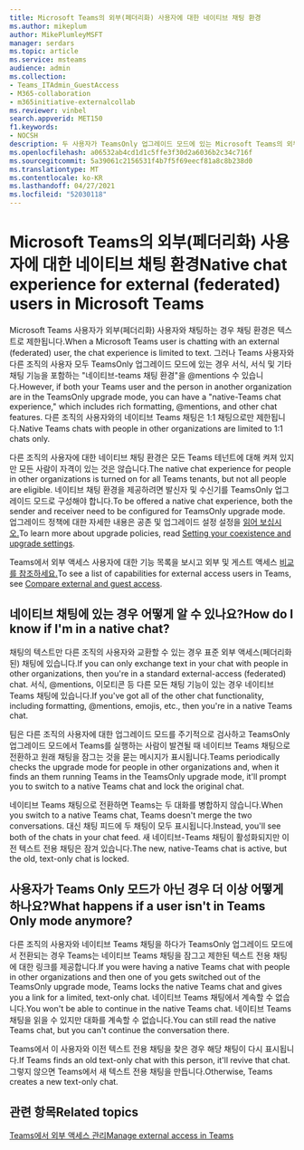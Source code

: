 ```yaml
---
title: Microsoft Teams의 외부(페더리화) 사용자에 대한 네이티브 채팅 환경
ms.author: mikeplum
author: MikePlumleyMSFT
manager: serdars
ms.topic: article
ms.service: msteams
audience: admin
ms.collection:
- Teams_ITAdmin_GuestAccess
- M365-collaboration
- m365initiative-externalcollab
ms.reviewer: vinbel
search.appverid: MET150
f1.keywords:
- NOCSH
description: 두 사용자가 TeamsOnly 업그레이드 모드에 있는 Microsoft Teams의 외부 액세스(페더리화) 사용자에 대한 네이티브 Teams 채팅 경험에 대해 자세히 알아보습니다.
ms.openlocfilehash: a06532ab4cd1d1c5ffe3f30d2a6036b2c34c716f
ms.sourcegitcommit: 5a39061c2156531f4b7f5f69eecf81a8c8b238d0
ms.translationtype: MT
ms.contentlocale: ko-KR
ms.lasthandoff: 04/27/2021
ms.locfileid: "52030118"
---
```

# <a name="native-chat-experience-for-external-federated-users-in-microsoft-teams"></a><span data-ttu-id="535ab-103">Microsoft Teams의 외부(페더리화) 사용자에 대한 네이티브 채팅 환경</span><span class="sxs-lookup"><span data-stu-id="535ab-103">Native chat experience for external (federated) users in Microsoft Teams</span></span>

<span data-ttu-id="535ab-104">Microsoft Teams 사용자가 외부(페더리화) 사용자와 채팅하는 경우 채팅 환경은 텍스트로 제한됩니다.</span><span class="sxs-lookup"><span data-stu-id="535ab-104">When a Microsoft Teams user is chatting with an external (federated) user, the chat experience is limited to text.</span></span> <span data-ttu-id="535ab-105">그러나 Teams 사용자와 다른 조직의 사용자 모두 TeamsOnly 업그레이드 모드에 있는 경우 서식, 서식 및 기타 채팅 기능을 포함하는 "네이티브-teams 채팅 환경"을 @mentions 수 있습니다.</span><span class="sxs-lookup"><span data-stu-id="535ab-105">However, if both your Teams user and the person in another organization are in the TeamsOnly upgrade mode, you can have a "native-Teams chat experience," which includes rich formatting, @mentions, and other chat features.</span></span> <span data-ttu-id="535ab-106">다른 조직의 사용자와의 네이티브 Teams 채팅은 1:1 채팅으로만 제한됩니다.</span><span class="sxs-lookup"><span data-stu-id="535ab-106">Native Teams chats with people in other organizations are limited to 1:1 chats only.</span></span>

<span data-ttu-id="535ab-107">다른 조직의 사용자에 대한 네이티브 채팅 환경은 모든 Teams 테넌트에 대해 켜져 있지만 모든 사람이 자격이 있는 것은 않습니다.</span><span class="sxs-lookup"><span data-stu-id="535ab-107">The native chat experience for people in other organizations is turned on for all Teams tenants, but not all people are eligible.</span></span> <span data-ttu-id="535ab-108">네이티브 채팅 환경을 제공하려면 발신자 및 수신기를 TeamsOnly 업그레이드 모드로 구성해야 합니다.</span><span class="sxs-lookup"><span data-stu-id="535ab-108">To be offered a native chat experience, both the sender and receiver need to be configured for TeamsOnly upgrade mode.</span></span> <span data-ttu-id="535ab-109">업그레이드 정책에 대한 자세한 내용은 공존 및 업그레이드 설정 설정을 [읽어 보십시오.](setting-your-coexistence-and-upgrade-settings.md)</span><span class="sxs-lookup"><span data-stu-id="535ab-109">To learn more about upgrade policies, read [Setting your coexistence and upgrade settings](setting-your-coexistence-and-upgrade-settings.md).</span></span>

<span data-ttu-id="535ab-110">Teams에서 외부 액세스 사용자에 대한 기능 목록을 보시고 외부 및 게스트 액세스 [비교를 참조하세요.](communicate-with-users-from-other-organizations.md#compare-external-and-guest-access)</span><span class="sxs-lookup"><span data-stu-id="535ab-110">To see a list of capabilities for external access users in Teams, see [Compare external and guest access](communicate-with-users-from-other-organizations.md#compare-external-and-guest-access).</span></span>

## <a name="how-do-i-know-if-im-in-a-native-chat"></a><span data-ttu-id="535ab-111">네이티브 채팅에 있는 경우 어떻게 알 수 있나요?</span><span class="sxs-lookup"><span data-stu-id="535ab-111">How do I know if I'm in a native chat?</span></span>

<span data-ttu-id="535ab-112">채팅의 텍스트만 다른 조직의 사용자와 교환할 수 있는 경우 표준 외부 액세스(페더리화된) 채팅에 있습니다.</span><span class="sxs-lookup"><span data-stu-id="535ab-112">If you can only exchange text in your chat with people in other organizations, then you're in a standard external-access (federated) chat.</span></span> <span data-ttu-id="535ab-113">서식, @mentions, 이모티콘 등 다른 모든 채팅 기능이 있는 경우 네이티브 Teams 채팅에 있습니다.</span><span class="sxs-lookup"><span data-stu-id="535ab-113">If you've got all of the other chat functionality, including formatting, @mentions, emojis, etc., then you're in a native Teams chat.</span></span> 

<span data-ttu-id="535ab-114">팀은 다른 조직의 사용자에 대한 업그레이드 모드를 주기적으로 검사하고 TeamsOnly 업그레이드 모드에서 Teams를 실행하는 사람이 발견될 때 네이티브 Teams 채팅으로 전환하고 원래 채팅을 잠그는 것을 묻는 메시지가 표시됩니다.</span><span class="sxs-lookup"><span data-stu-id="535ab-114">Teams periodically checks the upgrade mode for people in other organizations and, when it finds an them running Teams in the TeamsOnly upgrade mode, it'll prompt you to switch to a native Teams chat and lock the original chat.</span></span>

<span data-ttu-id="535ab-115">네이티브 Teams 채팅으로 전환하면 Teams는 두 대화를 병합하지 않습니다.</span><span class="sxs-lookup"><span data-stu-id="535ab-115">When you switch to a native Teams chat, Teams doesn't merge the two conversations.</span></span> <span data-ttu-id="535ab-116">대신 채팅 피드에 두 채팅이 모두 표시됩니다.</span><span class="sxs-lookup"><span data-stu-id="535ab-116">Instead, you'll see both of the chats in your chat feed.</span></span> <span data-ttu-id="535ab-117">새 네이티브-Teams 채팅이 활성화되지만 이전 텍스트 전용 채팅은 잠겨 있습니다.</span><span class="sxs-lookup"><span data-stu-id="535ab-117">The new, native-Teams chat is active, but the old, text-only chat is locked.</span></span>



## <a name="what-happens-if-a-user-isnt-in-teams-only-mode-anymore"></a><span data-ttu-id="535ab-118">사용자가 Teams Only 모드가 아닌 경우 더 이상 어떻게 하나요?</span><span class="sxs-lookup"><span data-stu-id="535ab-118">What happens if a user isn't in Teams Only mode anymore?</span></span>

<span data-ttu-id="535ab-119">다른 조직의 사용자와 네이티브 Teams 채팅을 하다가 TeamsOnly 업그레이드 모드에서 전환되는 경우 Teams는 네이티브 Teams 채팅을 잠그고 제한된 텍스트 전용 채팅에 대한 링크를 제공합니다.</span><span class="sxs-lookup"><span data-stu-id="535ab-119">If you were having a native Teams chat with people in other organizations and then one of you gets switched out of the TeamsOnly upgrade mode, Teams locks the native Teams chat and gives you a link for a limited, text-only chat.</span></span> <span data-ttu-id="535ab-120">네이티브 Teams 채팅에서 계속할 수 없습니다.</span><span class="sxs-lookup"><span data-stu-id="535ab-120">You won't be able to continue in the native Teams chat.</span></span> <span data-ttu-id="535ab-121">네이티브 Teams 채팅을 읽을 수 있지만 대화를 계속할 수 없습니다.</span><span class="sxs-lookup"><span data-stu-id="535ab-121">You can still read the native Teams chat, but you can't continue the conversation there.</span></span>

<span data-ttu-id="535ab-122">Teams에서 이 사용자와 이전 텍스트 전용 채팅을 찾은 경우 해당 채팅이 다시 표시됩니다.</span><span class="sxs-lookup"><span data-stu-id="535ab-122">If Teams finds an old text-only chat with this person, it'll revive that chat.</span></span> <span data-ttu-id="535ab-123">그렇지 않으면 Teams에서 새 텍스트 전용 채팅을 만듭니다.</span><span class="sxs-lookup"><span data-stu-id="535ab-123">Otherwise, Teams creates a new text-only chat.</span></span>


## <a name="related-topics"></a><span data-ttu-id="535ab-124">관련 항목</span><span class="sxs-lookup"><span data-stu-id="535ab-124">Related topics</span></span>

[<span data-ttu-id="535ab-125">Teams에서 외부 액세스 관리</span><span class="sxs-lookup"><span data-stu-id="535ab-125">Manage external access in Teams</span></span>](manage-external-access.md)
